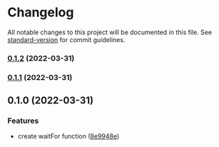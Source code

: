 # Changelog

All notable changes to this project will be documented in this file. See [standard-version](https://github.com/conventional-changelog/standard-version) for commit guidelines.

### [0.1.2](https://github.com/Devessier/wait-for/compare/v0.1.1...v0.1.2) (2022-03-31)

### [0.1.1](https://github.com/Devessier/wait-for/compare/v0.1.0...v0.1.1) (2022-03-31)

## 0.1.0 (2022-03-31)


### Features

* create waitFor function ([8e9948e](https://github.com/Devessier/wait-for/commit/8e9948ee6ce32f2cb234c9c5c4fa83633aa54c07))
